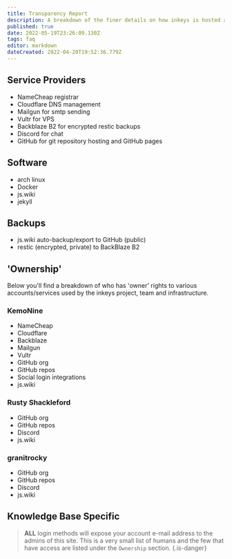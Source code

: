 ```yaml
---
title: Transparency Report
description: A breakdown of the finer details on how inkeys is hosted and structured
published: true
date: 2022-05-19T23:26:09.130Z
tags: faq
editor: markdown
dateCreated: 2022-04-20T19:52:36.779Z
---
```


## Service Providers

- NameCheap registrar
- Cloudflare DNS management
- Mailgun for smtp sending
- Vultr for VPS
- Backblaze B2 for encrypted restic backups
- Discord for chat
- GitHub for git repository hosting and GitHub pages

## Software

- arch linux
- Docker
- js.wiki
- jekyll

## Backups

- js.wiki auto-backup/export to GitHub (public)
- restic (encrypted, private) to BackBlaze B2

## 'Ownership'

Below you'll find a breakdown of who has 'owner' rights to various accounts/services used by the inkeys project, team and infrastructure.

### KemoNine

- NameCheap
- Cloudflare
- Backblaze
- Mailgun
- Vultr
- GitHub org
- GitHub repos
- Social login integrations
- js.wiki

### Rusty Shackleford

- GitHub org
- GitHub repos
- Discord
- js.wiki

### granitrocky

- GitHub org
- GitHub repos
- Discord
- js.wiki

## Knowledge Base Specific

> **ALL** login methods will expose your account e-mail address to the admins of this site. This is a very small list of humans and the few that have access are listed under the `Ownership` section.
{.is-danger}
